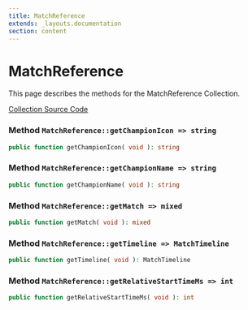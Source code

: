 ```yaml
---
title: MatchReference
extends: _layouts.documentation
section: content
---
```


# MatchReference

This page describes the methods for the MatchReference Collection.

[Collection Source Code](https://github.com/supergrecko/RiotQuest/blob/master/src/RiotQuest/Components/Collections/MatchReference.php)

### Method <code>MatchReference::getChampionIcon => string</code>

```php
public function getChampionIcon( void ): string
```
    
### Method <code>MatchReference::getChampionName => string</code>

```php
public function getChampionName( void ): string
```
    
### Method <code>MatchReference::getMatch => mixed</code>

```php
public function getMatch( void ): mixed
```
    
### Method <code>MatchReference::getTimeline => MatchTimeline</code>

```php
public function getTimeline( void ): MatchTimeline
```
    
### Method <code>MatchReference::getRelativeStartTimeMs => int</code>

```php
public function getRelativeStartTimeMs( void ): int
```
    
